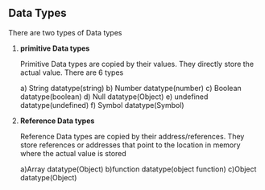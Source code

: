 ## Data Types

There are two types of Data types
  1) **primitive Data types**

      Primitive Data types are copied by their values.
      They directly store the actual value.
      There are 6 types

      a) String           datatype(string)
      b) Number           datatype(number)
      c) Boolean          datatype(boolean)
      d) Null             datatype(Object)
      e) undefined        datatype(undefined)
      f) Symbol           datatype(Symbol)

  2) **Reference Data types**

      Reference Data types are copied by their address/references.
      They store references or addresses that point to the location in memory where the actual value is stored

      a)Array          datatype(Object)
      b)function       datatype(object function)
      c)Object         datatype(Object)





      

 
